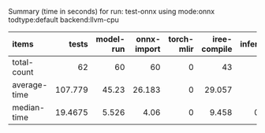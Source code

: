 Summary (time in seconds) for run: test-onnx using mode:onnx todtype:default backend:llvm-cpu

| items        |    tests |   model-run |   onnx-import |   torch-mlir |   iree-compile |   inference |
|:-------------|---------:|------------:|--------------:|-------------:|---------------:|------------:|
| total-count  |  62      |      60     |        60     |            0 |         43     |      16     |
| average-time | 107.779  |      45.23  |        26.183 |            0 |         29.057 |       7.31  |
| median-time  |  19.4675 |       5.526 |         4.06  |            0 |          9.458 |       0.423 |

